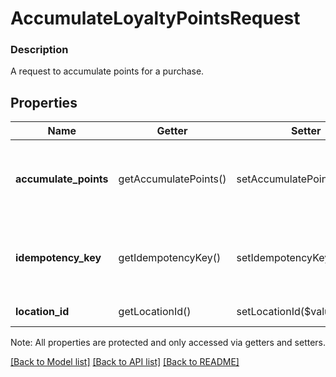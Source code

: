 # AccumulateLoyaltyPointsRequest

### Description

A request to accumulate points for a purchase.

## Properties
Name | Getter | Setter | Type | Description | Notes
------------ | ------------- | ------------- | ------------- | ------------- | -------------
**accumulate_points** | getAccumulatePoints() | setAccumulatePoints($value) | [**\SquareConnect\Model\LoyaltyEventAccumulatePoints**](LoyaltyEventAccumulatePoints.md) | The points to add to the account.  If you are using the Orders API to manage orders, you   specify the order ID. Otherwise, specify the  points to add. | 
**idempotency_key** | getIdempotencyKey() | setIdempotencyKey($value) | **string** | A unique string that identifies the &#x60;AccumulateLoyaltyPoints&#x60; request.  Keys can be any valid string but must be unique for every request. | 
**location_id** | getLocationId() | setLocationId($value) | **string** | The &#x60;location&#x60; where the purchase was made. | 

Note: All properties are protected and only accessed via getters and setters.

[[Back to Model list]](../../README.md#documentation-for-models) [[Back to API list]](../../README.md#documentation-for-api-endpoints) [[Back to README]](../../README.md)

